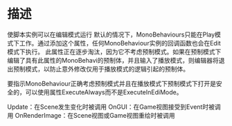 # 描述
使脚本实例可以在编辑模式运行
默认的情况下，MonoBehaviours只能在Play模式下工作。通过添加这个属性，任何MonoBehaviour实例的回调函数也会在Edit模式下执行。
此属性正在逐步淘汰，因为它不考虑预制模式。如果在预制模式下编辑了具有此属性的MonoBehavi的预制体，并且输入了播放模式，则编辑器将退出预制模式，以防止意外修改仅用于播放模式的逻辑引起的预制体。

要指示MonoBehaviour正确考虑预制模式并且在播放模式下预制模式下打开是安全的，可以使用属性ExecuteAlways而不是ExecuteInEdiMode。

Update：在Scene发生变化时被调用
OnGUI：在Game视图接受到Event时被调用
OnRenderImage：在Scene视图或Game视图重绘时被调用
